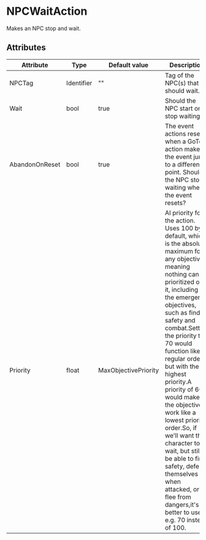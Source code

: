 # NPCWaitAction

Makes an NPC stop and wait.

## Attributes

| Attribute      | Type       | Default value        | Description                                                                                                                                                                                                                                                                                                                                                                                                                                                                                                                                                             |
|----------------|------------|----------------------|-------------------------------------------------------------------------------------------------------------------------------------------------------------------------------------------------------------------------------------------------------------------------------------------------------------------------------------------------------------------------------------------------------------------------------------------------------------------------------------------------------------------------------------------------------------------------|
| NPCTag         | Identifier | ""                   | Tag of the NPC(s) that should wait.                                                                                                                                                                                                                                                                                                                                                                                                                                                                                                                                     |
| Wait           | bool       | true                 | Should the NPC start or stop waiting?                                                                                                                                                                                                                                                                                                                                                                                                                                                                                                                                   |
| AbandonOnReset | bool       | true                 | The event actions reset when a GoTo action makes the event jump to a different point. Should the NPC stop waiting when the event resets?                                                                                                                                                                                                                                                                                                                                                                                                                                |
| Priority       | float      | MaxObjectivePriority | AI priority for the action. Uses 100 by default, which is the absolute maximum for any objectives, meaning nothing can be prioritized over it, including the emergency objectives, such as find safety and combat.Setting the priority to 70 would function like a regular order, but with the highest priority.A priority of 60 would make the objective work like a lowest priority order.So, if we'll want the character to wait, but still be able to find safety, defend themselves when attacked, or flee from dangers,it's better to use e.g. 70 instead of 100. |




